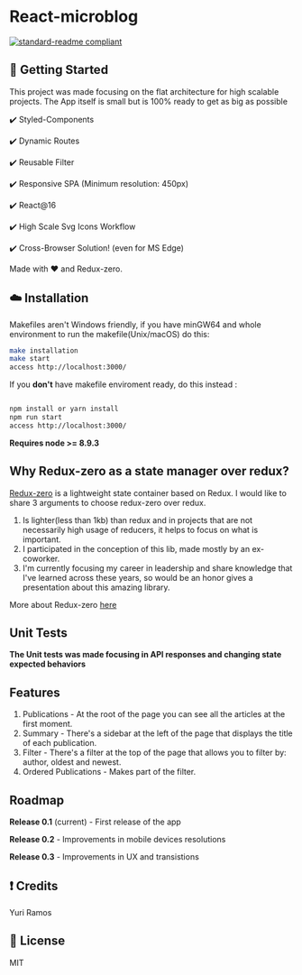# React-microblog

[![standard-readme compliant](https://img.shields.io/badge/readme%20style-standard-brightgreen.svg?style=flat-square)](https://github.com/RichardLitt/standard-readme)

## :octopus: Getting Started

This project was made focusing on the flat architecture for high scalable projects. The App itself is small but is 100% ready to get as big as possible

:heavy_check_mark: Styled-Components

:heavy_check_mark: Dynamic Routes

:heavy_check_mark: Reusable Filter

:heavy_check_mark: Responsive SPA (Minimum resolution: 450px)

:heavy_check_mark: React@16

:heavy_check_mark: High Scale Svg Icons Workflow

:heavy_check_mark: Cross-Browser Solution! (even for MS Edge)

Made with :heart: and Redux-zero.

## :cloud: Installation

Makefiles aren't Windows friendly, if you have minGW64 and whole environment to run the makefile(Unix/macOS) do this:

```sh
make installation
make start
access http://localhost:3000/
```

If you **don't** have makefile enviroment ready, do this instead :

```sh

npm install or yarn install
npm run start
access http://localhost:3000/
```

**Requires node >= 8.9.3**

## Why Redux-zero as a state manager over redux?

[Redux-zero](https://github.com/redux-zero/redux-zero) is a lightweight state container based on Redux.
I would like to share 3 arguments to choose redux-zero over redux.

1. Is lighter(less than 1kb) than redux and in projects that are not necessarily high usage of reducers, it helps to focus on what is important.
2. I participated in the conception of this lib, made mostly by an ex-coworker.
3. I'm currently focusing my career in leadership and share knowledge that I've learned across these years, so would be
   an honor gives a presentation about this amazing library.

More about Redux-zero [here](https://medium.com/@matheusml/introducing-redux-zero-bea42214c7ee)

## Unit Tests

**The Unit tests was made focusing in API responses and changing state expected behaviors**

## Features

1. Publications - At the root of the page you can see all the articles at the first moment.
2. Summary - There's a sidebar at the left of the page that displays the title of each publication.
3. Filter - There's a filter at the top of the page that allows you to filter by: author, oldest and newest.
4. Ordered Publications - Makes part of the filter.

## Roadmap

**Release 0.1** (current) - First release of the app

**Release 0.2** - Improvements in mobile devices resolutions

**Release 0.3** - Improvements in UX and transistions

## :exclamation: Credits

Yuri Ramos

## :scroll: License

MIT
